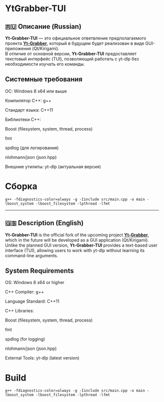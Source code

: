# YtGrabber-TUI  

## 🇷🇺 Описание (Russian)  

**Yt-Grabber-TUI** — это официальное ответвление предполагаемого проекта [**Yt-Grabber**](https://github.com/zheny-creator/YtGrabber), который в будущем будет реализован в виде GUI-приложения (Qt/Kirigami).  
В отличие от основной версии, **Yt-Grabber-TUI** предоставляет текстовый интерфейс (TUI), позволяющий работать с yt-dlp без необходимости изучать его команды.

## Системные требования

ОС: Windows 8 x64 или выше

Компилятор C++: g++

Стандарт языка: C++11

Библиотеки C++:

Boost (filesystem, system, thread, process)

fmt

spdlog (для логирования)

nlohmann/json (json.hpp)

Внешние утилиты: yt-dlp (актуальная версия)


# Сборка
```Shell
g++ -fdiagnostics-color=always -g -Iinclude src/main.cpp -o main -lboost_system -lboost_filesystem -lpthread -lfmt
```

---

## 🇬🇧 Description (English)  

**Yt-Grabber-TUI** is the official fork of the upcoming project [**Yt-Grabber**](https://github.com/zheny-creator/YtGrabber), which in the future will be developed as a GUI application (Qt/Kirigami).  
Unlike the planned GUI version, **Yt-Grabber-TUI** provides a text-based user interface (TUI), allowing users to work with yt-dlp without learning its command-line arguments.  


## System Requirements

OS: Windows 8 x64 or higher

C++ Compiler: g++

Language Standard: C++11

C++ Libraries:

Boost (filesystem, system, thread, process)

fmt

spdlog (for logging)

nlohmann/json (json.hpp)

External Tools: yt-dlp (latest version)



# Build

```Shell
g++ -fdiagnostics-color=always -g -Iinclude src/main.cpp -o main -lboost_system -lboost_filesystem -lpthread -lfmt
```
